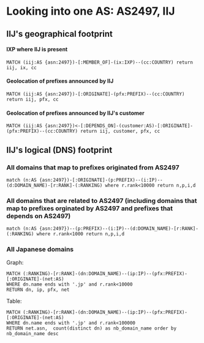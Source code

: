 # Looking into one AS: AS2497, IIJ

## IIJ's geographical footprint
#### IXP where IIJ is present
```cypher
MATCH (iij:AS {asn:2497})-[:MEMBER_OF]-(ix:IXP)--(cc:COUNTRY) return iij, ix, cc
```

#### Geolocation of prefixes announced by IIJ
```cypher
MATCH (iij:AS {asn:2497})-[:ORIGINATE]-(pfx:PREFIX)--(cc:COUNTRY) return iij, pfx, cc
```

#### Geolocation of prefixes announced by IIJ's customer
```cypher
MATCH (iij:AS {asn:2497})<-[:DEPENDS_ON]-(customer:AS)-[:ORIGINATE]-(pfx:PREFIX)--(cc:COUNTRY) return iij, customer, pfx, cc
```

## IIJ's logical (DNS) footprint
### All domains that map to prefixes originated from AS2497 
```cypher
match (n:AS {asn:2497})-[:ORIGINATE]-(p:PREFIX)--(i:IP)--(d:DOMAIN_NAME)-[r:RANK]-(:RANKING) where r.rank<10000 return n,p,i,d
```

### All domains that are related to AS2497 (including domains that map to prefixes orginated by AS2497 and prefixes that depends on AS2497)
```cypher
match (n:AS {asn:2497})--(p:PREFIX)--(i:IP)--(d:DOMAIN_NAME)-[r:RANK]-(:RANKING) where r.rank<1000 return n,p,i,d
```

### All Japanese domains
Graph:
```cypher
MATCH (:RANKING)-[r:RANK]-(dn:DOMAIN_NAME)--(ip:IP)--(pfx:PREFIX)-[:ORIGINATE]-(net:AS)
WHERE dn.name ends with '.jp' and r.rank<10000
RETURN dn, ip, pfx, net
```

Table:
```cypher
MATCH (:RANKING)-[r:RANK]-(dn:DOMAIN_NAME)--(ip:IP)--(pfx:PREFIX)-[:ORIGINATE]-(net:AS)
WHERE dn.name ends with '.jp' and r.rank<100000
RETURN net.asn,  count(distinct dn) as nb_domain_name order by nb_domain_name desc
```
